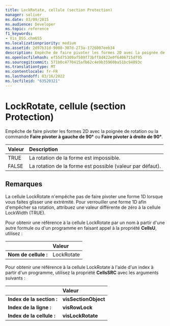 ```yaml
---
title: LockRotate, cellule (section Protection)
manager: soliver
ms.date: 03/09/2015
ms.audience: Developer
ms.topic: reference
f1_keywords:
- Vis_DSS.chm655
ms.localizationpriority: medium
ms.assetid: 2d97b31d-9008-307d-273a-1726007eeb34
description: Empêche de faire pivoter les formes 2D avec la poignée de rotation ou la commande Faire pivoter à gauche de 90° ou Faire pivoter à droite de 90°.
ms.openlocfilehash: ef55d75309af509f73bff8d422e0f6406715df95
ms.sourcegitcommit: 571b0c4770415afb62c4e9b35960ba51bc94893c
ms.translationtype: MT
ms.contentlocale: fr-FR
ms.lasthandoff: 03/16/2022
ms.locfileid: "63520321"
---
```

# <a name="lockrotate-cell-protection-section"></a>LockRotate, cellule (section Protection)

Empêche de faire pivoter les formes 2D avec la poignée de rotation ou la commande **Faire pivoter à gauche de 90°** ou **Faire pivoter à droite de 90°**. 
  
|**Valeur**|**Description**|
|:-----|:-----|
| TRUE  <br/> | La rotation de la forme est impossible. |
| FALSE  <br/> | La rotation de la forme est possible (valeur par défaut). |
   
## <a name="remarks"></a>Remarques

La cellule LockRotate n'empêche pas de faire pivoter une forme 1D lorsque vous faites glisser une extrémité. Pour verrouiller une forme 1D afin d'empêcher sa rotation, attribuez une valeur différente de zéro à la cellule LockWidth (TRUE).
  
Pour obtenir une référence à la cellule LockRotate par un nom à partir d'une autre formule ou d'un programme en faisant appel à la propriété **CellsU**, utilisez : 
  
||Valeur |
|:-----|:-----|
| **Nom de cellule :**  <br/> | LockRotate  <br/> |
   
Pour obtenir une référence à la cellule LockRotate à l'aide d'un index à partir d'un programme, utilisez la propriété **CellsSRC** avec les arguments suivants : 
  
||Valeur |
|:-----|:-----|
| **Index de la section :**  <br/> |**visSectionObject** <br/> |
| **Index de la ligne :**  <br/> |**visRowLock** <br/> |
| **Index de la cellule :**  <br/> |**visLockRotate** <br/> |
   


